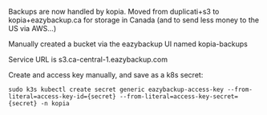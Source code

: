 Backups are now handled by kopia. Moved from duplicati+s3 to kopia+eazybackup.ca for storage in Canada (and to send less money to the US via AWS...)

Manually created a bucket via the eazybackup UI named kopia-backups

Service URL is s3.ca-central-1.eazybackup.com

Create and access key manually, and save as a k8s secret:
```
sudo k3s kubectl create secret generic eazybackup-access-key --from-literal=access-key-id={secret} --from-literal=access-key-secret={secret} -n kopia
```